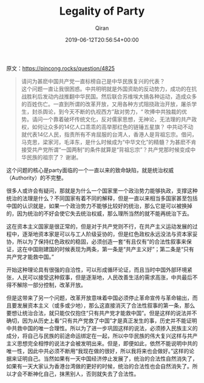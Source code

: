 ﻿---
title: Legality of Party
author: Qiran
type: post
date: 2019-06-12T20:56:54+00:00
draft: true
private: true
aliases: ["/legality-of-party/"]
categories:
  - China
  - Journal

---
原文：https://pincong.rocks/question/4825

<blockquote class="wp-block-quote is-layout-flow wp-block-quote-is-layout-flow">
  <p>
    请问为甚麽中国共产党一直标榜自己是中华民族复兴的代表？<br />这个问题一直让我很困惑。中共明明就是外国资助的反动势力，成功的在抗战胜利后发动内战推翻中华民国。然后联合苏维埃大搞各种运动，造成众多的百姓伤亡。一直到所谓的改革开放，又用各种方式阻挠政治开放，屠杀学生，封杀舆论，到今天不断的仇视西方”敌对势力，“ 吹捧中共独裁的优势。请问一个靠着破坏传统文化，反对儒家思想，无神论，无法理的共产政权，如何让众多的14亿人口乖乖的高举那红色的链锤五星旗？ 中共动不动就代表14亿人民，指责所有不肯屈服的台湾人，香港人是背祖忘宗。借问，马克思，梁家河，毛泽东，是什么时候成为“中华文化”的精髓？为甚麽不肯接受共产党所谓“一国两制”的条件就算是“背祖忘宗”？共产党那时候变成中华民族的祖宗了？ 谢谢。
  </p>
</blockquote>

这个问题的核心是party面临的一个一直以来的致命缺陷，就是统治权威（Authority）的不完整。

很多人或许会有疑问，那就是为什么一个国家里一个政治势力能够执政，支撑这种统治的法理是什么？不同国家有着不同的解释，但是一直以来相当多国家甚至包括中国的认识就是，如果一个政治势力不能够比较好的统治，那么它是可以被换掉的，因为统治的不好会使它失去统治权威，那么理所当然的就不能再统治下去。

这在资本主义国家是很正常的，但是对于共产党则不行，在共产主义运动发展的过程中，逐渐地资本家是可以与工人阶级妥协的，但是红色政权永远没法与资本家妥协，所以为了保持红色政权的稳固，必须创造一套“有且仅有”的合法性叙事来保证，这在中国刚建国的时候表现为两条，第一条是“共产主义好”；第二条是“只有共产党才能救中国。”

开始这种理论具有很强的自洽性，可以形成循环论证，而且当时中国外部环境紧张，人民可以接受这种叙事，但是逐渐地，人民改善生活的需求高涨，中共最后不得不解除一部分控制，改革开放。

但是这带来了另一个问题，改革开放意味着中国必须停止革命宣传与革命输出，而且要发展资本主义（或多或少地），那么这直接消灭了合法性叙事的第一条，那么要想让统治合法，就只能仅仅抱住“只有共产党才能救中国”。但是这样的说法并不确切，因为从历史上看“只有共产党救了中国”才是真正发生的事，历史并不能证明中共救中国的唯一合理性。所以为了进一步巩固这样的说法，必须掺入民族主义的成分，将自己与民族的前途命运绑定在一起，所以中华民族的伟大复兴这样与共产主义思想完全相悖的说法才会被发明出来。但是，即便如此，依然不能说明中共的唯一性，因此中共必须不断用“我现在做的很好，所以我将来也会做好。”这样的论据来证明自己。当然如果有一天中国经济停止发展了，统治的合法性自然消失了，如果有一天大家认为香港台湾做的更好的时候，统治的合法性也会自然消失了。所以才会不断神化自己，抹黑别人，否则就失去了合法性。
